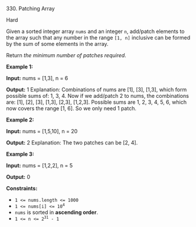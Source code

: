 330\. Patching Array

Hard

Given a sorted integer array `nums` and an integer `n`, add/patch elements to the array such that any number in the range `[1, n]` inclusive can be formed by the sum of some elements in the array.

Return _the minimum number of patches required_.

**Example 1:**

**Input:** nums = [1,3], n = 6

**Output:** 1 Explanation: Combinations of nums are [1], [3], [1,3], which form possible sums of: 1, 3, 4. Now if we add/patch 2 to nums, the combinations are: [1], [2], [3], [1,3], [2,3], [1,2,3]. Possible sums are 1, 2, 3, 4, 5, 6, which now covers the range [1, 6]. So we only need 1 patch.

**Example 2:**

**Input:** nums = [1,5,10], n = 20

**Output:** 2 Explanation: The two patches can be [2, 4].

**Example 3:**

**Input:** nums = [1,2,2], n = 5

**Output:** 0

**Constraints:**

*   `1 <= nums.length <= 1000`
*   <code>1 <= nums[i] <= 10<sup>4</sup></code>
*   `nums` is sorted in **ascending order**.
*   <code>1 <= n <= 2<sup>31</sup> - 1</code>